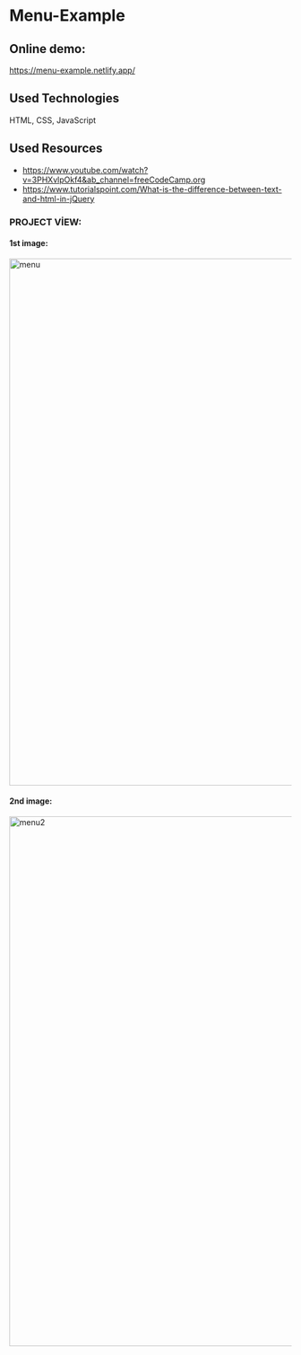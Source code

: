 # Menu-Example

## Online demo:
https://menu-example.netlify.app/

## Used Technologies
HTML, CSS, JavaScript

## Used Resources
* https://www.youtube.com/watch?v=3PHXvlpOkf4&ab_channel=freeCodeCamp.org
* https://www.tutorialspoint.com/What-is-the-difference-between-text-and-html-in-jQuery

### PROJECT VİEW:

#### 1st image:
<img width="939" alt="menu" src="https://user-images.githubusercontent.com/63058707/132483886-303c70f2-3999-4cf6-a5d3-261cc26cfdcf.png">

#### 2nd image:
<img width="944" alt="menu2" src="https://user-images.githubusercontent.com/63058707/132483923-14b12d93-d9a2-407d-8ec5-24c4e4695155.png">

